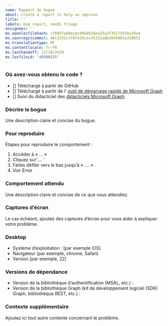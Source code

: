 ```yaml
---
name: Rapport de bogue
about: Create a report to help us improve
title: ''
labels: bug report, needs triage
assignees: ''
ms.openlocfilehash: cf685feb0ecbc09e8b1bea25a2f3517591ba39ad
ms.sourcegitcommit: 46c3252ccf8fe26cec45152a8b38509851d18051
ms.translationtype: MT
ms.contentlocale: fr-FR
ms.lasthandoff: 11/10/2020
ms.locfileid: "48990325"
---
```

### <a name="where-did-you-get-the-code"></a>Où avez-vous obtenu le code ?

- [] Téléchargé à partir de GitHub
- [] Téléchargé à partir de l' [outil de démarrage rapide de Microsoft Graph](https://developer.microsoft.com/graph/quick-start)
- [] Suivi du didacticiel des [didacticiels Microsoft Graph](https://docs.microsoft.com/graph/tutorials)

### <a name="describe-the-bug"></a>Décrire le bogue

Une description claire et concise du bogue.

### <a name="to-reproduce"></a>Pour reproduire

Étapes pour reproduire le comportement :

1. Accéder à « ... »
1. Cliquez sur'.... '
1. Faites défiler vers le bas jusqu’à « .... »
1. Voir Error

### <a name="expected-behavior"></a>Comportement attendu

Une description claire et concise de ce que vous attendiez.

### <a name="screenshots"></a>Captures d’écran

Le cas échéant, ajoutez des captures d’écran pour vous aider à expliquer votre problème.

### <a name="desktop"></a>Desktop

- Système d’exploitation : [par exemple iOS]
- Navigateur (par exemple, chrome, Safari)
- Version [par exemple, 22]

### <a name="dependency-versions"></a>Versions de dépendance

- Version de la bibliothèque d’authentification (MSAL, etc.) :
- Version de la bibliothèque Graph (kit de développement logiciel (SDK) Graph, bibliothèque REST, etc.) :

### <a name="additional-context"></a>Contexte supplémentaire

Ajoutez ici tout autre contexte concernant le problème.
